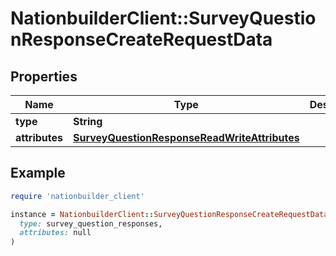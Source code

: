 # NationbuilderClient::SurveyQuestionResponseCreateRequestData

## Properties

| Name | Type | Description | Notes |
| ---- | ---- | ----------- | ----- |
| **type** | **String** |  |  |
| **attributes** | [**SurveyQuestionResponseReadWriteAttributes**](SurveyQuestionResponseReadWriteAttributes.md) |  | [optional] |

## Example

```ruby
require 'nationbuilder_client'

instance = NationbuilderClient::SurveyQuestionResponseCreateRequestData.new(
  type: survey_question_responses,
  attributes: null
)
```

